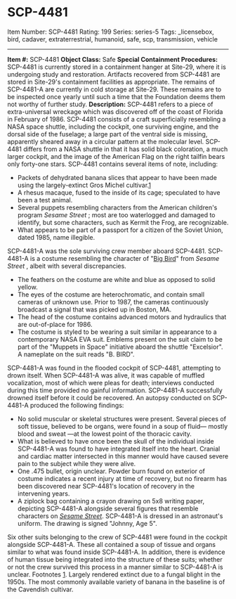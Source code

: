 # SCP-4481
Item Number: SCP-4481
Rating: 199
Series: series-5
Tags: _licensebox, bird, cadaver, extraterrestrial, humanoid, safe, scp, transmission, vehicle

---

**Item #:** SCP-4481
**Object Class:** Safe
**Special Containment Procedures:** SCP-4481 is currently stored in a containment hanger at Site-29, where it is undergoing study and restoration. Artifacts recovered from SCP-4481 are stored in Site-29's containment facilities as appropriate.
The remains of SCP-4481-A are currently in cold storage at Site-29. These remains are to be inspected once yearly until such a time that the Foundation deems them not worthy of further study.
**Description:** SCP-4481 refers to a piece of extra-universal wreckage which was discovered off of the coast of Florida in February of 1986. SCP-4481 consists of a craft superficially resembling a NASA space shuttle, including the cockpit, one surviving engine, and the dorsal side of the fuselage; a large part of the ventral side is missing, apparently sheared away in a circular pattern at the molecular level.
SCP-4481 differs from a NASA shuttle in that it has solid black coloration, a much larger cockpit, and the image of the American Flag on the right tailfin bears only forty-one stars.
SCP-4481 contains several items of note, including:
  * Packets of dehydrated banana slices that appear to have been made using the largely-extinct Gros Michel cultivar.[1](javascript:;)
  * A rhesus macaque, fused to the inside of its cage; speculated to have been a test animal.
  * Several puppets resembling characters from the American children's program _Sesame Street_ ; most are too waterlogged and damaged to identify, but some characters, such as Kermit the Frog, are recognizable.
  * What appears to be part of a passport for a citizen of the Soviet Union, dated 1985, name illegible.

SCP-4481-A was the sole surviving crew member aboard SCP-4481. SCP-4481-A is a costume resembling the character of "[Big Bird](/tales-of-the-automaton-the-big-birdocalypse)" from _Sesame Street_ , albeit with several discrepancies.
  * The feathers on the costume are white and blue as opposed to solid yellow.
  * The eyes of the costume are heterochromatic, and contain small cameras of unknown use. Prior to 1987, the cameras continuously broadcast a signal that was picked up in Boston, MA.
  * The head of the costume contains advanced motors and hydraulics that are out-of-place for 1986.
  * The costume is styled to be wearing a suit similar in appearance to a contemporary NASA EVA suit. Emblems present on the suit claim to be part of the "Muppets in Space" initiative aboard the shuttle "Excelsior". A nameplate on the suit reads "B. BIRD".

SCP-4481-A was found in the flooded cockpit of SCP-4481, attempting to drown itself. When SCP-4481-A was alive, it was capable of muffled vocalization, most of which were pleas for death; interviews conducted during this time provided no gainful information. SCP-4481-A successfully drowned itself before it could be recovered.
An autopsy conducted on SCP-4481-A produced the following findings:
  * No solid muscular or skeletal structures were present. Several pieces of soft tissue, believed to be organs, were found in a soup of fluid— mostly blood and sweat —at the lowest point of the thoracic cavity.
  * What is believed to have once been the skull of the individual inside SCP-4481-A was found to have integrated itself into the heart. Cranial and cardiac matter intersected in this manner would have caused severe pain to the subject while they were alive.
  * One .475 bullet, origin unclear. Powder burn found on exterior of costume indicates a recent injury at time of recovery, but no firearm has been discovered near SCP-4481's location of recovery in the intervening years.
  * A ziplock bag containing a crayon drawing on 5x8 writing paper, depicting SCP-4481-A alongside several figures that resemble characters on _[Sesame Street](/scp-6690)_. SCP-4481-A is dressed in an astronaut's uniform. The drawing is signed "Johnny, Age 5".

Six other suits belonging to the crew of SCP-4481 were found in the cockpit alongside SCP-4481-A. These all contained a soup of tissue and organs similar to what was found inside SCP-4481-A. In addition, there is evidence of human tissue being integrated into the structure of these suits; whether or not the crew survived this process in a manner similar to SCP-4481-A is unclear.
Footnotes
[1](javascript:;). Largely rendered extinct due to a fungal blight in the 1950s. The most commonly available variety of banana in the baseline is of the Cavendish cultivar.